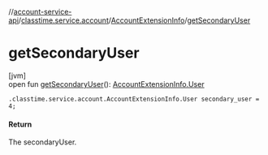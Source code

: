 //[account-service-api](../../../index.md)/[classtime.service.account](../index.md)/[AccountExtensionInfo](index.md)/[getSecondaryUser](get-secondary-user.md)

# getSecondaryUser

[jvm]\
open fun [getSecondaryUser](get-secondary-user.md)(): [AccountExtensionInfo.User](-user/index.md)

`.classtime.service.account.AccountExtensionInfo.User secondary_user = 4;`

#### Return

The secondaryUser.
